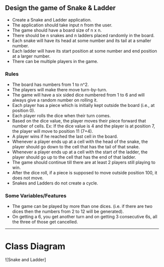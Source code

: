 Design the game of Snake & Ladder
--------------------------------------------------------------------------------

- Create a Snake and Ladder application.
- The application should take input n from the user.
- The game should have a board size of n x n.
- There should be n snakes and n ladders placed randomly in the board.
- Each snake will have its head at some number and its tail at a smaller number.
- Each ladder will have its start position at some number and end position at a larger number.
- There can be multiple players in the game.

### Rules
- The board has numbers from 1 to n^2.
- The players will make there move turn-by-turn.
- The game will have a six sided dice numbered from 1 to 6 and will always give a random number on rolling it.
- Each player has a piece which is initially kept outside the board (i.e., at position 0).
- Each player rolls the dice when their turn comes.
- Based on the dice value, the player moves their piece forward that number of cells.
  Ex: If the dice value is 4 and the player is at position 7, the player will move to position 11 (7+4).
- A player wins if he reached the last cell in the board.
- Whenever a player ends up at a cell with the head of the snake, the player should go down to the cell that has the tail of that snake.
- Whenever a player ends up at a cell with the start of the ladder, the player should go up to the cell that has the end of that ladder.
- The game should continue till there are at least 2 players still playing to win.
- After the dice roll, if a piece is supposed to move outside position 100, it does not move.
- Snakes and Ladders do not create a cycle.

### Some Variables/Features
- The game can be played by more than one dices. (i.e. if there are two dices then the numbers from 2 to 12 will be generated).
- On getting a 6, you get another turn and on getting 3 consecutive 6s, all the three of those get cancelled.

--------------------------------------------------------------------------------------------------------------------------------------------------------------

# Class Diagram
![Snake and Ladder]